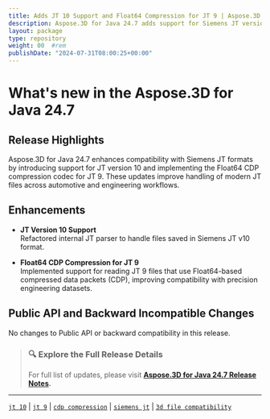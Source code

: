 ```yaml
---
title: Adds JT 10 Support and Float64 Compression for JT 9 | Aspose.3D for Java 24.7
description: Aspose.3D for Java 24.7 adds support for Siemens JT version 10 and implements Float64 CDP compression codec for improved JT 9 compatibility.
layout: package
type: repository
weight: 00	#rem
publishDate: "2024-07-31T08:00:25+00:00"
---
```


# What's new in the Aspose.3D for Java 24.7

## Release Highlights

Aspose.3D for Java 24.7 enhances compatibility with Siemens JT formats by introducing support for JT version 10 and implementing the Float64 CDP compression codec for JT 9. These updates improve handling of modern JT files across automotive and engineering workflows.

## Enhancements

- **JT Version 10 Support**  
  Refactored internal JT parser to handle files saved in Siemens JT v10 format.

- **Float64 CDP Compression for JT 9**  
  Implemented support for reading JT 9 files that use Float64-based compressed data packets (CDP), improving compatibility with precision engineering datasets.

## Public API and Backward Incompatible Changes

No changes to Public API or backward compatibility in this release.

> ### 🔍 Explore the Full Release Details
>
> For full list of updates, please visit **[Aspose.3D for Java 24.7 Release Notes](https://releases.aspose.com/3d/java/release-notes/2024/aspose-3d-for-java-24-7-release-notes/).**

---

[`jt 10`](https://search.aspose.com/q/jt-10.html) | [`jt 9`](https://search.aspose.com/q/jt-9.html) | [`cdp compression`](https://search.aspose.com/q/cdp-compression.html) | [`siemens jt`](https://search.aspose.com/q/siemens-jt.html) | [`3d file compatibility`](https://search.aspose.com/q/3d-file-compatibility.html)
